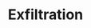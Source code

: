 ---
title: Exfiltration
parent: /phases/05-actions-on-objective
ref-id: TAC-21
short-desc: Information gathered during the attack is provided to the adversary and/or another interested party. This information may be used to inform future attacks or decision-making.
layout: tactic
---